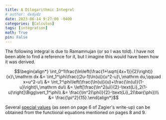 ```yaml
---
title: A Dilogarithmic Integral
# author: dxdydz
date: 2023-06-14 9:27:00 -0400
categories: [Calculus]
tags: [integration]
math: True
pin: False
---
```


The following integral is due to Ramamnujan (or so I was told). I have not been able to find a reference for it, but I imagine this would have been how it was derived.

$$\begin{align*}    \int_0^1\frac{\ln\left(\frac{1+\sqrt{4x+1}}{2}\right)}{x}\,\mathrm dx &= \int_1^\phi\frac{(2u-1)\ln(u)}{u^2-u}\,\mathrm du,\qquad x=u^2-u\\    &= \int_1^\phi\left(\frac{\ln(u)}{u}+\frac{\ln(u)}{1-u}\right)\,\mathrm du\\    &= \left[\frac{\ln^2(u)}{2}-\text{Li}_2(1-u)\right]\Bigg\vert_1^\phi\\    &= \frac{\ln^2(\phi)}{2}-\text{Li}_2(\bar{\phi})\\    &= \frac{\pi^2}{15}.\end{align*}$$

Several [special values](https://people.mpim-bonn.mpg.de/zagier/files/doi/10.1007/978-3-540-30308-4_1/fulltext.pdf) (as seen on page 6 of Zagier's write-up) can be obtained from the functional equations mentioned on pages 8 and 9.